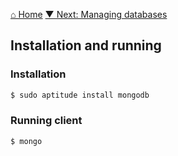 [⌂ Home](README.md)
[▼ Next: Managing databases](managing_databases.md)

## Installation and running

### Installation

```bash
$ sudo aptitude install mongodb
```

### Running client

```bash
$ mongo
```
